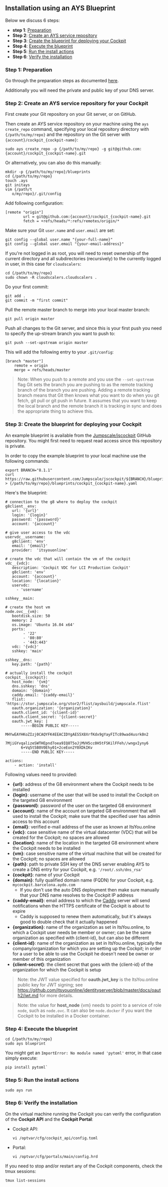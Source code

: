 ## Installation using an AYS Blueprint

Below we discuss 6 steps:

- **step 1**: [Preparation](#prep)
- **Step 2**: [Create an AYS service repository](#create-repo)
- **Step 3**: [Create the blueprint for deploying your Cockpit](#create-blueprint)
- **Step 4**: [Execute the blueprint](#execute-blueprint)
- **Step 5**: [Run the install actions](#run-actions)
- **Step 6**: [Verify the installation](#verify-installation)


<a id="prep"></a>
### Step 1: Preparation

Go through the preparation steps as documented [here](/installation/prep/prep.md).

Additionally you will need the private and public key of your DNS server.


<a id="create-repo"></a>
### Step 2: Create an AYS service repository for your Cockpit

First create your Git repository on your Git server, or on GitHub.

Then create an AYS service repository on your machine using the `ays create_repo` command, specifying your local repository directory with `{/path/to/my/repo}` and the repository on the Git server with `{account}/cockpit_{cockpit-name}`:

```
sudo ays create_repo -p {/path/to/my/repo} -g git@github.com:{account}/cockpit_{cockpit-name}.git
```

Or alternatively, you can also do this manually:

```
mkdir -p {/path/to/my/repo}/blueprints
cd {/path/to/my/repo}
touch .ays
git initays
vim {/path/t
   o/my/repo}/.git/config
```

Add following configuration:

```
[remote "origin"]
        url = git@github.com:{account}/cockpit_{cockpit-name}.git
        fetch = +refs/heads/*:refs/remotes/origin/*
```

Make sure your Git `user.name` and `user.email` are set:

```
git config --global user.name "{your-full-name}"
git config --global user.email "{your-email-address}"
```

If you're not logged in as root, you will need to reset ownership of the current directory and all subdirectories (recursively) to the currently logged in user, in this case for `cloudscalers`:

```
cd {/path/to/my/repo}
sudo chown -R cloudscalers.cloudscalers .
```

Do your first commit:

```
git add .
git commit -m "first commit"
```

Pull the remote master branch to merge into your local master branch:

```
git pull origin master
```

Push all changes to the Git server, and since this is your first push you need to specify the up-stream branch you want to push to:

```
git push --set-upstream origin master
```

This will add the following entry to your `.git/config`:

```
[branch "master"]
	remote = origin
	merge = refs/heads/master
```

> Note: When you push to a remote and you use the `--set-upstream` flag Git sets the branch you are pushing to as the remote tracking branch of the branch you are pushing. Adding a remote tracking branch means that Git then knows what you want to do when you git fetch, git pull or git push in future. It assumes that you want to keep the local branch and the remote branch it is tracking in sync and does the appropriate thing to achieve this.


<a id="create-blueprint"></a>
### Step 3: Create the blueprint for deploying your Cockpit

An example blueprint is available from the [Jumpscale/jscockpit](https://github.com/Jumpscale/jscockpit) GitHub repository. You might first need to request read access since this repository is private.

In order to copy the example blueprint to your local machine use the following commands:

```
export BRANCH="8.1.1"
curl https://raw.githubusercontent.com/Jumpscale/jscockpit/${BRANCH}/blueprint/ovc_blueprint.yaml > {/path/to/my/repo}/blueprints/cockpit_{cockpit-name}.yaml
```

Here's the blueprint:

```
# connection to the g8 where to deploy the cockpit
g8client__env:
   url: '{url}'
   login: '{login}'
   password: '{password}'
   account: '{account}'

# give user access to the vdc
uservdc__username:
   g8client: 'env'
   email: '{email}'
   provider:  'itsyouonline'

# create the vdc that will contain the vm of the cockpit
vdc__{vdc}:
   description: 'Cockpit VDC for LCI Production Cockpit'
   g8client: 'env'
   account: '{account}'
   location: '{location}'
   uservdc:
     - 'username'

sshkey__main:

# create the host vm
node.ovc__{vm}:
   bootdisk.size: 50
   memory: 2
   os.image: 'Ubuntu 16.04 x64'
   ports:
        - '22'
        - '80:80'
        - '443:443'
   vdc: '{vdc}'
   sshkey: 'main'

sshkey__dns:
   key.path: '{path}'

# actually install the cockpit
cockpit__{cockpit}:
   host_node: '{vm}'
   dns.sshkey: 'dns'
   domain: '{domain}'
   caddy.email: '{caddy-email}'
   flist: 'https://stor.jumpscale.org/stor2/flist/aysbuild/jumpscale.flist'
   oauth.organization: '{organization}'
   oauth.client_id: '{client-id}'
   oauth.client_secret: '{client-secret}'
   oauth.jwt_key: |
       -----BEGIN PUBLIC KEY-----
       MHYwEAYHKoZIzj0CAQYFK4EEACIDYgAES5X8XrfKdx9gYayFITc89wad4usrk0n2
       7MjiGYvqalizeSWTHEpnd7oea9IQ8T5oJjMVH5cc0H5tFSKilFFeh//wngxIyny6
       6+Vq5t5B0V0Ehy01+2ceEon2Y0XDkIKv
       -----END PUBLIC KEY-----

actions:
    - action: 'install'
```

Following values need to provided:

- **{url}**: address of the G8 environment where the Cockpit needs to be installed
- **{login}**: username of the user that will be used to install the Cockpit on the targeted G8 environment
- **{password}**: password of the user on the targeted G8 environment
- **{account}**: name of the account on targeted G8 environment that will used to install the Cockpit; make sure that the specified user has admin access to this account  
- **{email}**: verified e-mail address of the user as known at ItsYou.online
- **{vdc}**: case sensitive name of the virtual datacenter (VDC) that will be created for the Cockpit; no spaces are allowed
- **{location}**: name of the location in the targeted G8 environment where the Cockpit needs to be installed
- **{vm}**: case sensitive name of the virtual machine that will be created for the Cockpit; no spaces are allowed
- **{path}**: path to private SSH key of the DNS server enabling AYS to create a DNS entry for your Cockpit, e.g. `'/root/.ssh/dns_rsa'`
- **{cockpit}**: name of your Cockpit
- **{domain}**: fully qualified domain name (FQDN) for your Cockpit, e.g. `mycockpit.barcelona.aydo.com`
  - If you don't use the auto DNS deployment then make sure manually that your DNS name resolves to the Cockpit IP address
- **{caddy-email}**: email address to which the [Caddy](https://caddyserver.com/) server will send notifications when the HTTPS certificate of the Cockpit is about to expire
  - Caddy is supposed to renew them automatically, but it's always good to double check that it actually happened
- **{organization}**: name of the organization as set in ItsYou.online, to which a Cockpit user needs be member or owner; can be the same organization as specified with {client-id}, but can also be different
- **{client-id}**: name of the organization as set in ItsYou.online, typically the company/organization for which you are setting up the Cockpit; in order for a user to be able to use the Cockpit he doesn't need be owner or member of this organization
- **{client-secret}**: the client secret that goes with the {client-id} of the organization for which the Cockpit is setup

> Note: the JWT value specified for **oauth.jwt_key** is the ItsYou.online public key for JWT signing; see https://github.com/itsyouonline/identityserver/blob/master/docs/oauth2/jwt.md for more details.

> Note: the value for **host_node** {vm} needs to point to a service of role `node`, such as `node.ovc`. It can also be `node.docker` if you want the Cockpit to be installed in a Docker container.


<a id="execute-blueprint"></a>
### Step 4: Execute the blueprint

```
cd {/path/to/my/repo}
sudo ays blueprint
```

You might get an `ImportError: No module named 'pytoml'` error, in that case simply execute:

```
pip install pytoml`
```


<a id="run-actions"></a>
### Step 5: Run the install actions

```
sudo ays run
```


<a id="verify-installation"></a>
### Step 6: Verify the installation

On the virtual machine running the Cockpit you can verify the configuration of the **Cockpit API** and the **Cockpit Portal**:

- Cockpit API:

  ```
  vi /optvar/cfg/cockpit_api/config.toml
  ```

- Portal:

  ```
  vi /optvar/cfg/portals/main/config.hrd
  ```

If you need to stop and/or restart any of the Cockpit components, check the tmux sessions:

```
tmux list-sessions
```
